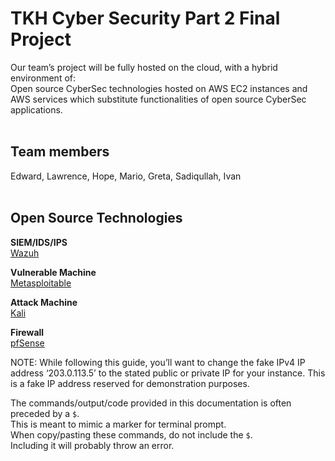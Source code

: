 # TKH Cyber Security Part 2 Final Project

Our team’s project will be fully hosted on the cloud, with a hybrid environment of: \
Open source CyberSec technologies hosted on AWS EC2 instances and AWS services which substitute functionalities of open source CyberSec applications.
<br>
<br>

## Team members
Edward, Lawrence, Hope, Mario, Greta, Sadiqullah, Ivan
<br>
<br>

## Open Source Technologies

**SIEM/IDS/IPS**<br>
[Wazuh](/lab-components/Wazuh.md)

**Vulnerable Machine**<br>
[Metasploitable](/lab-components/Metasploit.md)

**Attack Machine**<br>
[Kali](/lab-components/Kali.md)

**Firewall**<br>
[pfSense](/lab-components/pfSense.md)

NOTE:
While following this guide, you’ll want to change the fake IPv4 IP address  ‘203.0.113.5’  to the stated public or private IP for your instance.
This is a fake IP address reserved for demonstration purposes.

The commands/output/code provided in this documentation is often preceded by a `$`.<br>
This is meant to mimic a marker for terminal prompt.<br>
When copy/pasting these commands, do not include the `$`.<br>
Including it will probably throw an error.